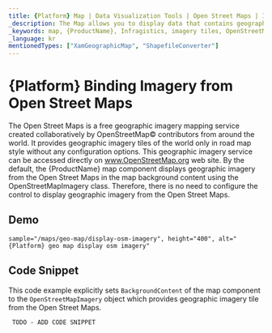 ```yaml
---
title: {Platform} Map | Data Visualization Tools | Open Street Maps | Infragistics
_description: The Map allows you to display data that contains geographic locations from view models or geo-spatial data loaded from shape files on geographic imagery maps.View the demo, dependencies, usage and toolbar for more information.
_keywords: map, {ProductName}, Infragistics, imagery tiles, OpenStreetMap
_language: kr
mentionedTypes: ["XamGeographicMap", "ShapefileConverter"]
---
```


# {Platform} Binding Imagery from Open Street Maps

The Open Street Maps is a free geographic imagery mapping service created collaboratively by OpenStreetMap© contributors from around the world. It provides geographic imagery tiles of the world only in road map style without any configuration options. This geographic imagery service can be accessed directly on <a href="http://www.openstreetmap.org" target="_blank">www.OpenStreetMap.org</a> web site.
By the default, the {ProductName} map component displays geographic imagery from the Open Street Maps in the map background content using the OpenStreetMapImagery class. Therefore, there is no need to configure the control to display geographic imagery from the Open Street Maps.


## Demo


`sample="/maps/geo-map/display-osm-imagery", height="400", alt="{Platform} geo map display osm imagery"`

<div class="divider--half"></div>

## Code Snippet
This code example explicitly sets `BackgroundContent` of the map component to the `OpenStreetMapImagery` object which provides geographic imagery tile from the Open Street Maps.

```html
 TODO - ADD CODE SNIPPET
```


